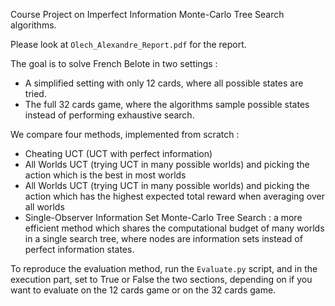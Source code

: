 Course Project on Imperfect Information Monte-Carlo Tree Search algorithms.

Please look at `Olech_Alexandre_Report.pdf` for the report.

The goal is to solve French Belote in two settings : 
- A simplified setting with only 12 cards, where all possible states are tried.
- The full 32 cards game, where the algorithms sample possible states instead of performing exhaustive search.

We compare four methods, implemented from scratch : 
- Cheating UCT (UCT with perfect information)
- All Worlds UCT (trying UCT in many possible worlds) and picking the action which is the best in most worlds
- All Worlds UCT (trying UCT in many possible worlds) and picking the action which has the highest expected total reward when averaging over all worlds
- Single-Observer Information Set Monte-Carlo Tree Search : a more efficient method which shares the computational budget of many worlds in a single search tree, where nodes are information sets instead of perfect information states.

To reproduce the evaluation method, run the `Evaluate.py` script, and in the execution part, set to True or False the two sections, depending on if you want to evaluate on the 12 cards game or on the 32 cards game.
